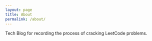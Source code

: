 ```yaml
---
layout: page
title: About
permalink: /about/
---
```


Tech Blog for recording the process of cracking LeetCode problems.
